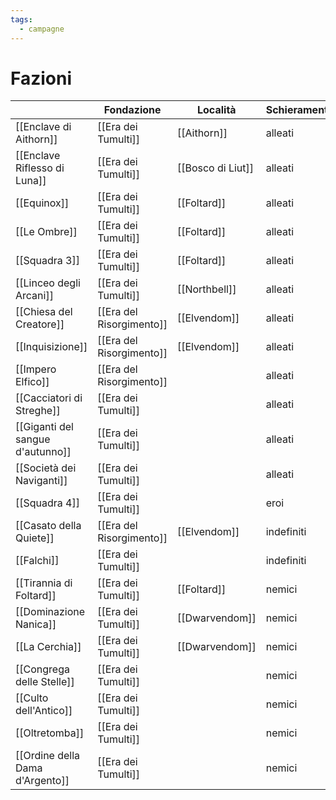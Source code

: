 ```yaml
---
tags:
  - campagne
---
```

# Fazioni

|                                  | Fondazione               | Località          | Schieramento |
| -------------------------------- | ------------------------ | ----------------- | ------------ |
| [[Enclave di Aithorn]]           | [[Era dei Tumulti]]      | [[Aithorn]]       | alleati      |
| [[Enclave Riflesso di Luna]]     | [[Era dei Tumulti]]      | [[Bosco di Liut]] | alleati      |
| [[Equinox]]                      | [[Era dei Tumulti]]      | [[Foltard]]       | alleati      |
| [[Le Ombre]]                     | [[Era dei Tumulti]]      | [[Foltard]]       | alleati      |
| [[Squadra 3]]                    | [[Era dei Tumulti]]      | [[Foltard]]       | alleati      |
| [[Linceo degli Arcani]]          | [[Era dei Tumulti]]      | [[Northbell]]     | alleati      |
| [[Chiesa del Creatore]]          | [[Era del Risorgimento]] | [[Elvendom]]      | alleati      |
| [[Inquisizione]]                 | [[Era del Risorgimento]] | [[Elvendom]]      | alleati      |
| [[Impero Elfico]]                | [[Era del Risorgimento]] |                   | alleati      |
| [[Cacciatori di Streghe]]        | [[Era dei Tumulti]]      |                   | alleati      |
| [[Giganti del sangue d'autunno]] | [[Era dei Tumulti]]      |                   | alleati      |
| [[Società dei Naviganti]]        | [[Era dei Tumulti]]      |                   | alleati      |
| [[Squadra 4]]                    | [[Era dei Tumulti]]      |                   | eroi         |
| [[Casato della Quiete]]          | [[Era del Risorgimento]] | [[Elvendom]]      | indefiniti   |
| [[Falchi]]                       | [[Era dei Tumulti]]      |                   | indefiniti   |
| [[Tirannia di Foltard]]          | [[Era dei Tumulti]]      | [[Foltard]]       | nemici       |
| [[Dominazione Nanica]]           | [[Era dei Tumulti]]      | [[Dwarvendom]]    | nemici       |
| [[La Cerchia]]                   | [[Era dei Tumulti]]      | [[Dwarvendom]]    | nemici       |
| [[Congrega delle Stelle]]        | [[Era dei Tumulti]]      |                   | nemici       |
| [[Culto dell'Antico]]            | [[Era dei Tumulti]]      |                   | nemici       |
| [[Oltretomba]]                   | [[Era dei Tumulti]]      |                   | nemici       |
| [[Ordine della Dama d'Argento]]  | [[Era dei Tumulti]]      |                   | nemici       |


